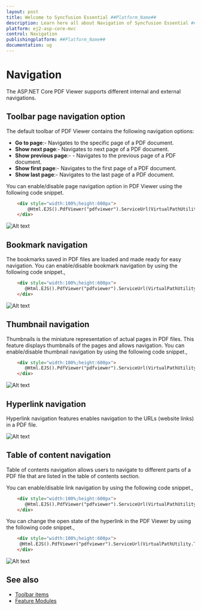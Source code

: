 ```yaml
---
layout: post
title: Welcome to Syncfusion Essential ##Platform_Name##
description: Learn here all about Navigation of Syncfusion Essential ##Platform_Name## widgets based on HTML5 and jQuery.
platform: ej2-asp-core-mvc
control: Navigation
publishingplatform: ##Platform_Name##
documentation: ug
---
```



# Navigation

The ASP.NET Core PDF Viewer supports different internal and external navigations.

## Toolbar page navigation option

The default toolbar of PDF Viewer contains the following navigation options:

* **Go to page**:- Navigates to the specific page of a PDF document.
* **Show next page**:- Navigates to next page of a PDF document.
* **Show previous page**:- - Navigates to the previous page of a PDF document.
* **Show first page**:-  Navigates to the first page of a PDF document.
* **Show last page**:- Navigates to the last page of a PDF document.

You can enable/disable page navigation option in PDF Viewer using the following code snippet.

```html
    <div style="width:100%;height:600px">
        @Html.EJS().PdfViewer("pdfviewer").ServiceUrl(VirtualPathUtility.ToAbsolute("~/api/PdfViewer/")).EnableNavigation(true).DocumentPath("Hive_Succinctly.pdf").Render()
    </div>
```

![Alt text](./images/navigation.png)

## Bookmark navigation

The bookmarks saved in PDF files are loaded and made ready for easy navigation.
You can enable/disable bookmark navigation by using the following code snippet.,

```html
    <div style="width:100%;height:600px">
       @Html.EJS().PdfViewer("pdfviewer").ServiceUrl(VirtualPathUtility.ToAbsolute("~/api/PdfViewer/")).EnableBookmark(true).DocumentPath("Hive_Succinctly.pdf").Render()
    </div>
```

![Alt text](./images/bookmark.png)

## Thumbnail navigation

Thumbnails is the miniature representation of actual pages in PDF files. This feature displays thumbnails of the pages and allows navigation.
You can enable/disable thumbnail navigation by using the following code snippet.,

```html
    <div style="width:100%;height:600px">
       @Html.EJS().PdfViewer("pdfviewer").ServiceUrl(VirtualPathUtility.ToAbsolute("~/api/PdfViewer/")).EnableThumbnail(true).DocumentPath("Hive_Succinctly.pdf").Render()
    </div>
```

![Alt text](./images/thumbnail.png)

## Hyperlink navigation

Hyperlink navigation features enables navigation to the URLs (website links) in a PDF file.

![Alt text](./images/link.png)

## Table of content navigation

Table of contents navigation allows users to navigate to different parts of a PDF file that are listed in the table of contents section.

You can enable/disable link navigation by using the following code snippet.,

```html
    <div style="width:100%;height:600px">
       @Html.EJS().PdfViewer("pdfviewer").ServiceUrl(VirtualPathUtility.ToAbsolute("~/api/PdfViewer/")).EnableHyperlink(true).DocumentPath("Hive_Succinctly.pdf").Render()
    </div>
```

You can change the open state of the hyperlink in the PDF Viewer by using the following code snippet.,

```html
    <div style="width:100%;height:600px">
     @Html.EJS().PdfViewer("pdfviewer").ServiceUrl(VirtualPathUtility.ToAbsolute("~/api/PdfViewer/")).hyperlinkOpenState(Syncfusion.EJ2.PdfViewer.LinkTarget.NewTab).DocumentPath("Hive_Succinctly.pdf").Render()
    </div>
```

![Alt text](./images/toc.png)

## See also

* [Toolbar items](./toolbar)
* [Feature Modules](./feature-module)